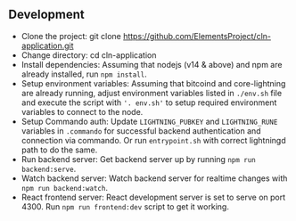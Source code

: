 Development
-----------
* Clone the project: git clone https://github.com/ElementsProject/cln-application.git
* Change directory: cd cln-application
* Install dependencies: Assuming that nodejs (v14 & above) and npm are already installed, run `npm install`.
* Setup environment variables: Assuming that bitcoind and core-lightning are already running, adjust environment variables listed in `./env.sh` file and execute the script with `'. env.sh'` to setup required environment variables to connect to the node.
* Setup Commando auth: Update `LIGHTNING_PUBKEY` and `LIGHTNING_RUNE` variables in `.commando` for successful backend authentication and connection via commando. Or run `entrypoint.sh` with correct lightningd path to do the same.
* Run backend server: Get backend server up by running `npm run backend:serve`.
* Watch backend server: Watch backend server for realtime changes with `npm run backend:watch`.
* React frontend server: React development server is set to serve on port 4300. Run `npm run frontend:dev` script to get it working.
